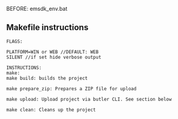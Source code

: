 
BEFORE:
emsdk_env.bat

## Makefile instructions

```
FLAGS:

PLATFORM=WIN or WEB //DEFAULT: WEB
SILENT //if set hide verbose output

INSTRUCTIONS:
make:
make build: builds the project

make prepare_zip: Prepares a ZIP file for upload

make upload: Upload project via butler CLI. See section below

make clean: Cleans up the project
```
